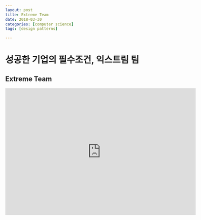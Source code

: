 ```yaml
---
layout: post
title: Extreme Team
date: 2018-03-30
categories: [computer science]
tags: [design patterns]

---
```


성공한 기업의 필수조건, 익스트림 팀  
========

## Extreme Team 

<iframe width="600" height="400" src="https://www.youtube.com/embed/eV2quIpa03M" frameborder="0" allow="autoplay; encrypted-media" allowfullscreen></iframe>
